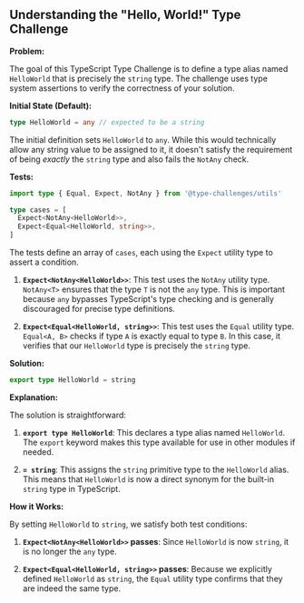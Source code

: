 ## Understanding the &quot;Hello, World!&quot; Type Challenge

**Problem:**

The goal of this TypeScript Type Challenge is to define a type alias named `HelloWorld` that is precisely the `string` type.  The challenge uses type system assertions to verify the correctness of your solution.

**Initial State (Default):**

```typescript
type HelloWorld = any // expected to be a string
```

The initial definition sets `HelloWorld` to `any`. While this would technically allow any string value to be assigned to it, it doesn't satisfy the requirement of being *exactly* the `string` type and also fails the `NotAny` check.

**Tests:**

```typescript
import type { Equal, Expect, NotAny } from '@type-challenges/utils'

type cases = [
  Expect<NotAny<HelloWorld>>,
  Expect<Equal<HelloWorld, string>>,
]
```

The tests define an array of `cases`, each using the `Expect` utility type to assert a condition.

1.  **`Expect<NotAny<HelloWorld>>`**: This test uses the `NotAny` utility type. `NotAny<T>` ensures that the type `T` is not the `any` type.  This is important because `any` bypasses TypeScript's type checking and is generally discouraged for precise type definitions.

2.  **`Expect<Equal<HelloWorld, string>>`**: This test uses the `Equal` utility type. `Equal<A, B>` checks if type `A` is exactly equal to type `B`. In this case, it verifies that our `HelloWorld` type is precisely the `string` type.

**Solution:**

```typescript
export type HelloWorld = string
```

**Explanation:**

The solution is straightforward:

1.  **`export type HelloWorld`**: This declares a type alias named `HelloWorld`. The `export` keyword makes this type available for use in other modules if needed.

2.  **`= string`**: This assigns the `string` primitive type to the `HelloWorld` alias. This means that `HelloWorld` is now a direct synonym for the built-in `string` type in TypeScript.

**How it Works:**

By setting `HelloWorld` to `string`, we satisfy both test conditions:

1.  **`Expect<NotAny<HelloWorld>>` passes**: Since `HelloWorld` is now `string`, it is no longer the `any` type.

2.  **`Expect<Equal<HelloWorld, string>>` passes**:  Because we explicitly defined `HelloWorld` as `string`, the `Equal` utility type confirms that they are indeed the same type.

